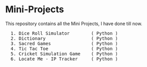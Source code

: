 # Mini-Projects
This repository contains all the Mini Projects, I have done till now.

  <pre>
  1. Dice Roll Simulator        ( Python )
  2. Dictionary                 ( Python )
  3. Sacred Games               ( Python )
  4. Tic Tac Toe                ( Python )
  5. Cricket Simulation Game    ( Python )
  6. Locate Me - IP Tracker     ( Python )
  </pre>
  

